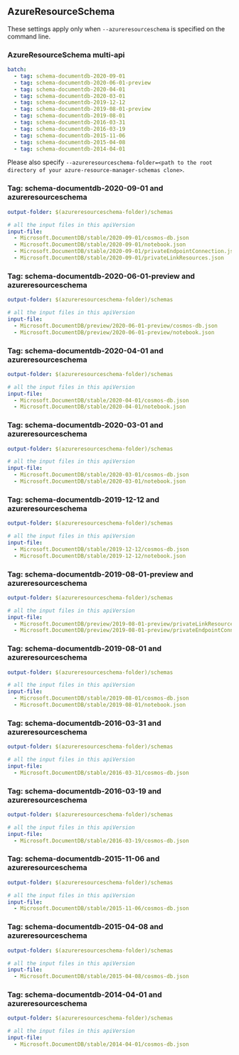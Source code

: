 ## AzureResourceSchema

These settings apply only when `--azureresourceschema` is specified on the command line.

### AzureResourceSchema multi-api

``` yaml $(azureresourceschema) && $(multiapi)
batch:
  - tag: schema-documentdb-2020-09-01
  - tag: schema-documentdb-2020-06-01-preview
  - tag: schema-documentdb-2020-04-01
  - tag: schema-documentdb-2020-03-01
  - tag: schema-documentdb-2019-12-12
  - tag: schema-documentdb-2019-08-01-preview
  - tag: schema-documentdb-2019-08-01
  - tag: schema-documentdb-2016-03-31
  - tag: schema-documentdb-2016-03-19
  - tag: schema-documentdb-2015-11-06
  - tag: schema-documentdb-2015-04-08
  - tag: schema-documentdb-2014-04-01

```

Please also specify `--azureresourceschema-folder=<path to the root directory of your azure-resource-manager-schemas clone>`.

### Tag: schema-documentdb-2020-09-01 and azureresourceschema

``` yaml $(tag) == 'schema-documentdb-2020-09-01' && $(azureresourceschema)
output-folder: $(azureresourceschema-folder)/schemas

# all the input files in this apiVersion
input-file:
  - Microsoft.DocumentDB/stable/2020-09-01/cosmos-db.json
  - Microsoft.DocumentDB/stable/2020-09-01/notebook.json
  - Microsoft.DocumentDB/stable/2020-09-01/privateEndpointConnection.json
  - Microsoft.DocumentDB/stable/2020-09-01/privateLinkResources.json
```

### Tag: schema-documentdb-2020-06-01-preview and azureresourceschema

``` yaml $(tag) == 'schema-documentdb-2020-06-01-preview' && $(azureresourceschema)
output-folder: $(azureresourceschema-folder)/schemas

# all the input files in this apiVersion
input-file:
  - Microsoft.DocumentDB/preview/2020-06-01-preview/cosmos-db.json
  - Microsoft.DocumentDB/preview/2020-06-01-preview/notebook.json

```

### Tag: schema-documentdb-2020-04-01 and azureresourceschema

``` yaml $(tag) == 'schema-documentdb-2020-04-01' && $(azureresourceschema)
output-folder: $(azureresourceschema-folder)/schemas

# all the input files in this apiVersion
input-file:
  - Microsoft.DocumentDB/stable/2020-04-01/cosmos-db.json
  - Microsoft.DocumentDB/stable/2020-04-01/notebook.json

```

### Tag: schema-documentdb-2020-03-01 and azureresourceschema

``` yaml $(tag) == 'schema-documentdb-2020-03-01' && $(azureresourceschema)
output-folder: $(azureresourceschema-folder)/schemas

# all the input files in this apiVersion
input-file:
  - Microsoft.DocumentDB/stable/2020-03-01/cosmos-db.json
  - Microsoft.DocumentDB/stable/2020-03-01/notebook.json

```

### Tag: schema-documentdb-2019-12-12 and azureresourceschema

``` yaml $(tag) == 'schema-documentdb-2019-12-12' && $(azureresourceschema)
output-folder: $(azureresourceschema-folder)/schemas

# all the input files in this apiVersion
input-file:
  - Microsoft.DocumentDB/stable/2019-12-12/cosmos-db.json
  - Microsoft.DocumentDB/stable/2019-12-12/notebook.json

```

### Tag: schema-documentdb-2019-08-01-preview and azureresourceschema

``` yaml $(tag) == 'schema-documentdb-2019-08-01-preview' && $(azureresourceschema)
output-folder: $(azureresourceschema-folder)/schemas

# all the input files in this apiVersion
input-file:
  - Microsoft.DocumentDB/preview/2019-08-01-preview/privateLinkResources.json
  - Microsoft.DocumentDB/preview/2019-08-01-preview/privateEndpointConnection.json

```

### Tag: schema-documentdb-2019-08-01 and azureresourceschema

``` yaml $(tag) == 'schema-documentdb-2019-08-01' && $(azureresourceschema)
output-folder: $(azureresourceschema-folder)/schemas

# all the input files in this apiVersion
input-file:
  - Microsoft.DocumentDB/stable/2019-08-01/cosmos-db.json
  - Microsoft.DocumentDB/stable/2019-08-01/notebook.json

```

### Tag: schema-documentdb-2016-03-31 and azureresourceschema

``` yaml $(tag) == 'schema-documentdb-2016-03-31' && $(azureresourceschema)
output-folder: $(azureresourceschema-folder)/schemas

# all the input files in this apiVersion
input-file:
  - Microsoft.DocumentDB/stable/2016-03-31/cosmos-db.json

```

### Tag: schema-documentdb-2016-03-19 and azureresourceschema

``` yaml $(tag) == 'schema-documentdb-2016-03-19' && $(azureresourceschema)
output-folder: $(azureresourceschema-folder)/schemas

# all the input files in this apiVersion
input-file:
  - Microsoft.DocumentDB/stable/2016-03-19/cosmos-db.json

```

### Tag: schema-documentdb-2015-11-06 and azureresourceschema

``` yaml $(tag) == 'schema-documentdb-2015-11-06' && $(azureresourceschema)
output-folder: $(azureresourceschema-folder)/schemas

# all the input files in this apiVersion
input-file:
  - Microsoft.DocumentDB/stable/2015-11-06/cosmos-db.json

```

### Tag: schema-documentdb-2015-04-08 and azureresourceschema

``` yaml $(tag) == 'schema-documentdb-2015-04-08' && $(azureresourceschema)
output-folder: $(azureresourceschema-folder)/schemas

# all the input files in this apiVersion
input-file:
  - Microsoft.DocumentDB/stable/2015-04-08/cosmos-db.json

```

### Tag: schema-documentdb-2014-04-01 and azureresourceschema

``` yaml $(tag) == 'schema-documentdb-2014-04-01' && $(azureresourceschema)
output-folder: $(azureresourceschema-folder)/schemas

# all the input files in this apiVersion
input-file:
  - Microsoft.DocumentDB/stable/2014-04-01/cosmos-db.json

```
